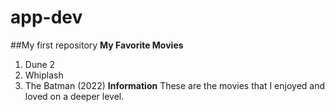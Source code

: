 # app-dev
##My first repository
    **My Favorite Movies**
  1. Dune 2
  2. Whiplash
  3. The Batman (2022)
    **Information**
These are the movies that I enjoyed and loved on a deeper level.
